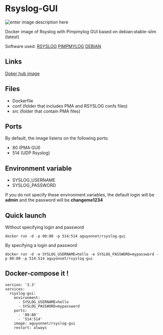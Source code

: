 ﻿# Rsyslog-GUI
![enter image description here](https://www.rsyslog.com/files/2018/02/rsyslog-logo-512x512.png)

Docker image of Rsyslog with Pimpmylog GUI based on debian:stable-slim (latest)

Software used:
[RSYSLOG](https://www.rsyslog.com)
[PIMPMYLOG](https://www.pimpmylog.com)
[DEBIAN](https://www.debian.org)

## Links

[Doker hub image](https://hub.docker.com/r/aguyonnet/rsyslog-gui)

## Files

 - Dockerfile
 -  conf (folder that includes PMA and RSYSLOG confs files)
 - src (folder that contain PMA files)
## Ports

By default, the image listens on the following ports:

 - 80 (PMA GUI)
 - 514 (UDP Rsyslog)

## Environment variable 

 - SYSLOG_USERNAME
 - SYSLOG_PASSWORD

If you do not specify these environment variables, the default login will be **admin** and the password will be **changeme1234**
##  Quick launch
Without specifying login and password

    docker run -d -p 80:80 -p 514:514 aguyonnet/rsyslog-gui
By specifying a login and password

    docker run -d -e SYSLOG_USERNAME=hello -e SYSLOG_PASSWORD=mypassword -p 80:80 -p 514:514 aguyonnet/rsyslog-gui

## Docker-compose it !

    version: '3.3'
    services:
      rsyslog-gui:
        environment:
          - SYSLOG_USERNAME=hello
          - SYSLOG_PASSWORD=mypassword
        ports:
          - '80:80'
          - '514:514'
        image: aguyonnet/rsyslog-gui
        restart: always
